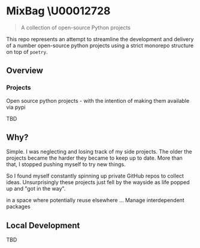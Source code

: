# MixBag \U00012728

> A collection of open-source Python projects

This repo represents an attempt to streamline the development and delivery of a
number open-source python projects using a strict monorepo structure on top of
`poetry`.

## Overview

### Projects
Open source python projects - with the intention of making them available via
pypi

TBD


## Why?

Simple. I was neglecting and losing track of my side projects.
The older the projects became the harder they became to keep up to date.
More than that, I stopped pushing myself to try new things.

So I found myself constantly spinning up private GitHub repos to collect ideas.
Unsurprisingly these projects just fell by the wayside as life popped up and
"got in the way".

in a space where potentially reuse elsewhere ...
Manage interdependent packages


## Local Development

TBD
